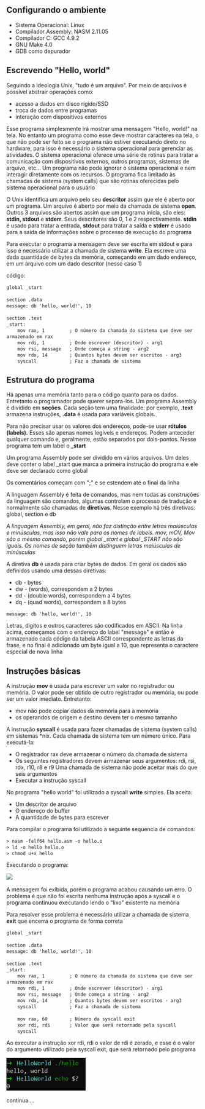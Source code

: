## Configurando o ambiente

- Sistema Operacional: Linux
- Compilador Assembly: NASM 2.11.05
- Compilador C: GCC 4.9.2
- GNU Make 4.0
- GDB como depurador
## Escrevendo "Hello, world"

Seguindo a ideologia Unix, "tudo é um arquivo". Por meio de arquivos é possível abstrair operações como:
- acesso a dados em disco rígido/SSD
- troca de dados entre programas
- interação com dispositivos externos

Esse programa simplesmente irá mostrar uma mensagem "Hello, world!" na tela. No entanto um programa como esse deve mostrar caracteres na tela, o que não pode ser feito se o programa não estiver executando direto no hardware, para isso é necessário o sistema operacional para gerenciar as atividades. O sistema operacional oferece uma série de rotinas para tratar a comunicação com dispositivos externos, outros programas, sistemas de arquivo, etc... Um programa não pode ignorar o sistema operacional e nem interagir diretamente com os recursos. O programa fica limitado às chamadas de sistema (system calls) que são rotinas oferecidas pelo sistema operacional para o usuário

O Unix identifica um arquivo pelo seu **descritor** assim que ele é aberto por um programa. Um arquivo é aberto por meio da chamada de sistema **open**. Outros 3 arquivos são abertos assim que um programa inicia, são eles: **stdin, stdout** e **stderr**. Seus descritores são 0, 1 e 2 respectivamente. **stdin** é usado para tratar a entrada, **stdout** para tratar a saída e **stderr** é usado para a saída de informações sobre o processo de execução do programa

Para executar o programa a mensagem deve ser escrita em stdout e para isso é  necessário utilizar a chamada de sistema **write**. Ela escreve uma dada quantidade de bytes da memória, começando em um dado endereço, em um arquivo com um dado descritor (nesse caso 1)

código:
```Assembly
global _start

section .data
message: db 'hello, world!', 10

section .text
_start:
	mov rax, 1         ; O número da chamada do sistema que deve ser armazenado em rax
	mov rdi, 1         ; Onde escrever (descritor) - arg1
	mov rsi, message   ; Onde começa a string - arg2
	mov rdx, 14        ; Quantos bytes devem ser escritos - arg3
	syscall            ; Faz a chamada de sistema
```
## Estrutura do programa

Há apenas uma memória tanto para o código quanto para os dados. Entretanto o programador pode querer separa-los. Um programa Assembly é dividido em **seções**. Cada seção tem uma finalidade: por exemplo, **.text** armazena instruções, **.data** é usada para variáveis globais.

Para não precisar usar os valores dos endereços, pode-se usar **rótulos (labels).** Esses são apenas nomes legíveis e endereços. Podem anteceder qualquer comando e, geralmente, estão separados por dois-pontos. Nesse programa tem um label o **\_start**

Um programa Assembly pode ser dividido em vários arquivos. Um deles deve conter o label \_start que marca a primeira instrução do programa e ele deve ser declarado como global

Os comentários começam com ";" e se estendem até o final da linha

A linguagem Assembly é feita de comandos, mas nem todas as construções da linguagem são comandos, algumas controlam o processo de tradução e normalmente são chamadas de **diretivas**. Nesse exemplo há três diretivas: global, section e db

*A linguagem Assembly, em geral, não faz distinção entre letras maiúsculas e minúsculas, mas isso não vale para os nomes de labels. mov, mOV, Mov são o mesmo comando, porém global _start e global _START não são iguais. Os nomes de seção também distinguem letras maiúsculas de minúsculas*

A diretiva **db** é usada para criar bytes de dados. Em geral os dados são definidos usando uma dessas diretivas:
- db - bytes
- dw - (words), correspondem a 2 bytes
- dd - (double words), correspondem a 4 bytes
- dq - (quad words), correspondem a 8 bytes

```Assembly
message: db 'hello, world!', 10
```

Letras, digitos e outros caracteres são codificados em ASCII. Na linha acima, começamos com o endereço do label "message" e então é armazenado cada código da tabela ASCII correspondente as letras da frase, e no final é adicionado um byte igual a 10, que representa o caractere especial de nova linha
## Instruções básicas

A instrução **mov** é usada para escrever um valor no registrador ou memória. O valor pode ser obtido de outro registrador ou memória, ou pode ser um valor imediato. Entretanto:
- mov não pode copiar dados da memória para a memória
- os operandos de origem e destino devem ter o mesmo tamanho

A instrução **syscall** é usada para fazer chamadas de sistema (system calls) em sistemas \*nix. Cada chamada de sistema tem um número único. Para executá-la:
- O registrador rax deve armazenar o número da chamada de sistema
- Os seguintes registradores devem armazenar seus argumentos: rdi, rsi, rdx, r10, r8 e r9
	Uma chamada de sistema não pode aceitar mais do que seis argumentos
- Executar a instrução syscall

No programa "hello world" foi utilizado a syscall **write** simples. Ela aceita:
- Um descritor de arquivo
- O endereço do buffer
- A quantidade de bytes para escrever

Para compilar o programa foi utilizado a seguinte sequencia de comandos:

```shell
> nasm -felf64 hello.asm -o hello.o
> ld -o hello hello.o
> chmod u+x hello
```

Executando o programa:

![]("/Imagens/Segmentation_fault.png")

A mensagem foi exibida, porém o programa acabou causando um erro. O problema é que não foi escrita nenhuma instrução após a syscall e o programa continuou executando lendo o "lixo" existente na memória

Para resolver esse problema é necessário utilizar a chamada de sistema **exit** que encerra o programa de forma correta

```Assembly
global _start

section .data
message: db 'hello, world!', 10

section .text
_start:
	mov rax, 1         ; O número da chamada do sistema que deve ser armazenado em rax
	mov rdi, 1         ; Onde escrever (descritor) - arg1
	mov rsi, message   ; Onde começa a string - arg2
	mov rdx, 14        ; Quantos bytes devem ser escritos - arg3
	syscall            ; Faz a chamada de sistema

	mov rax, 60        ; Número da syscall exit
	xor rdi, rdi       ; Valor que será retornado pela syscall
	syscall
```

Ao executar a instrução xor rdi, rdi o valor de rdi é zerado, e esse é o valor do argumento utilizado pela syscall exit, que será retornado pelo programa

![](/Imagens/hello.asm.png)

continua....
